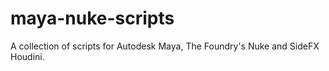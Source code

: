 # maya-nuke-scripts
A collection of scripts for Autodesk Maya, The Foundry's Nuke and SideFX Houdini.
